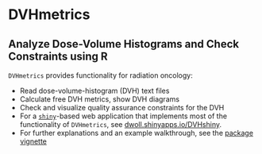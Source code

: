 # DVHmetrics

## Analyze Dose-Volume Histograms and Check Constraints using R

`DVHmetrics` provides functionality for radiation oncology:

 * Read dose-volume-histogram (DVH) text files
 * Calculate free DVH metrics, show DVH diagrams
 * Check and visualize quality assurance constraints for the DVH
 * For a [`shiny`](http://shiny.rstudio.com/)-based web application that implements most of the functionality of `DVHmetrics`, see [dwoll.shinyapps.io/DVHshiny](http://dwoll.shinyapps.io/DVHshiny/).
 * For further explanations and an example walkthrough, see the [package vignette](http://cran.rstudio.com/web/packages/DVHmetrics/vignettes/DVHmetrics.pdf)
